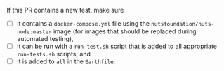 If this PR contains a new test, make sure
- [ ] it contains a `docker-compose.yml` file using the `nutsfoundation/nuts-node:master` image (for images that should be replaced during automated testing),
- [ ] it can be run with a `run-test.sh` script that is added to all appropriate `run-tests.sh` scripts, and
- [ ] it is added to `all` in the `Earthfile`.